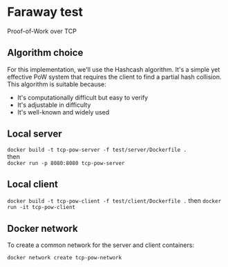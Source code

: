 # Faraway test
Proof-of-Work over TCP

## Algorithm choice
For this implementation, we'll use the Hashcash algorithm. It's a simple yet effective PoW system that requires the client to find a partial hash collision. This algorithm is suitable because:
* It's computationally difficult but easy to verify
* It's adjustable in difficulty
* It's well-known and widely used

## Local server
`docker build -t tcp-pow-server -f test/server/Dockerfile .`   
then    
`docker run -p 8080:8080 tcp-pow-server`

## Local client
`docker build -t tcp-pow-client -f test/client/Dockerfile .`
then
`docker run -it tcp-pow-client`

## Docker network
To create a common network for the server and client containers:

```bash
docker network create tcp-pow-network
```